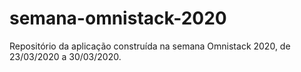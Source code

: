 # semana-omnistack-2020
Repositório da aplicação construída na semana Omnistack 2020, de 23/03/2020 a 30/03/2020.
